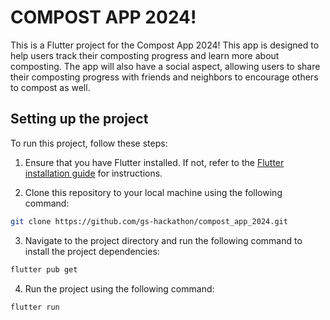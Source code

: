 # COMPOST APP 2024!

This is a Flutter project for the Compost App 2024! This app is designed to help users track their composting progress and learn more about composting. The app will also have a social aspect, allowing users to share their composting progress with friends and neighbors to encourage others to compost as well.


## Setting up the project

To run this project, follow these steps:

1. Ensure that you have Flutter installed. If not, refer to the [Flutter installation guide](https://flutter.dev/docs/get-started/install) for instructions.

2. Clone this repository to your local machine using the following command:

```bash
git clone https://github.com/gs-hackathon/compost_app_2024.git
```

3. Navigate to the project directory and run the following command to install the project dependencies:

```bash
flutter pub get
```

4. Run the project using the following command:

```bash
flutter run
```
